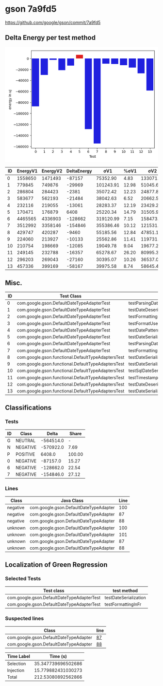 # gson 7a9fd5


https://github.com/google/gson/commit/7a9fd5



## Delta Energy per test method

![](./gson_delta_energy_0_v.png)


| ID | EnergyV1 | EnergyV2 | DeltaEnergy | σV1 | %σV1 | σV2 | %σV2 |
| --- | --- | --- | --- | --- | --- | --- | --- |
| 0 | 1558650 | 1471493 | -87157 | 75352.90 | 4.83 | 133071.70 | 9.04 |
| 1 | 779845 | 749876 | -29969 | 101243.91 | 12.98 | 51045.66 | 6.81 |
| 2 | 286804 | 284423 | -2381 | 35072.42 | 12.23 | 24877.85 | 8.75 |
| 3 | 583677 | 562193 | -21484 | 38042.63 | 6.52 | 20662.59 | 3.68 |
| 4 | 232116 | 219055 | -13061 | 28283.37 | 12.19 | 23429.22 | 10.70 |
| 5 | 170471 | 176879 | 6408 | 25220.34 | 14.79 | 31505.99 | 17.81 |
| 6 | 4465565 | 4336903 | -128662 | 319120.99 | 7.15 | 158473.34 | 3.65 |
| 7 | 3512992 | 3358146 | -154846 | 355386.46 | 10.12 | 121531.46 | 3.62 |
| 8 | 429747 | 420287 | -9460 | 55185.56 | 12.84 | 47851.16 | 11.39 |
| 9 | 224060 | 213927 | -10133 | 25562.86 | 11.41 | 119731.85 | 55.97 |
| 10 | 210754 | 198669 | -12085 | 19049.78 | 9.04 | 19677.24 | 9.90 |
| 11 | 249145 | 232788 | -16357 | 65278.67 | 26.20 | 80995.33 | 34.79 |
| 12 | 296203 | 269043 | -27160 | 30395.07 | 10.26 | 36537.01 | 13.58 |
| 13 | 457336 | 399169 | -58167 | 39975.58 | 8.74 | 58645.47 | 14.69 |

## Misc.

| ID | Test Class | Test Method |
| --- | --- | --- |
| 0 | com.google.gson.DefaultDateTypeAdapterTest | testParsingDatesFormattedWithUsLocale |
| 1 | com.google.gson.DefaultDateTypeAdapterTest | testDateDeserializationISO8601 |
| 2 | com.google.gson.DefaultDateTypeAdapterTest | testFormattingInEnUs |
| 3 | com.google.gson.DefaultDateTypeAdapterTest | testFormatUsesDefaultTimezone |
| 4 | com.google.gson.DefaultDateTypeAdapterTest | testDatePattern |
| 5 | com.google.gson.DefaultDateTypeAdapterTest | testDateSerialization |
| 6 | com.google.gson.DefaultDateTypeAdapterTest | testParsingDatesFormattedWithSystemLocale |
| 7 | com.google.gson.DefaultDateTypeAdapterTest | testFormattingInFr |
| 8 | com.google.gson.functional.DefaultTypeAdaptersTest | testDateSerializationWithPatternNotOverridenByTypeAdapter |
| 9 | com.google.gson.functional.DefaultTypeAdaptersTest | testDateSerializationWithPattern |
| 10 | com.google.gson.functional.DefaultTypeAdaptersTest | testSqlDateSerialization |
| 11 | com.google.gson.functional.DefaultTypeAdaptersTest | testTimestampSerialization |
| 12 | com.google.gson.functional.DefaultTypeAdaptersTest | testDateDeserializationWithPattern |
| 13 | com.google.gson.functional.DefaultTypeAdaptersTest | testDateSerializationInCollection |



## Classifications

### Tests
| ID | Class | Delta | Share |
| --- | --- | --- | --- |
| G | NEUTRAL | -564514.0 | - |
| N | NEGATIVE | -570922.0 | 7.69 |
| P | POSITIVE | 6408.0 | 100.00 |
| 0 | NEGATIVE | -87157.0 | 15.27 |
| 6 | NEGATIVE | -128662.0 | 22.54 |
| 7 | NEGATIVE | -154846.0 | 27.12 |

### Lines
| Class | Java Class | Line |
| --- | --- | --- |
| negative | com.google.gson.DefaultDateTypeAdapter | 100 |
| negative | com.google.gson.DefaultDateTypeAdapter | 87 |
| negative | com.google.gson.DefaultDateTypeAdapter | 88 |
| unknown | com.google.gson.DefaultDateTypeAdapter | 100 |
| unknown | com.google.gson.DefaultDateTypeAdapter | 101 |
| unknown | com.google.gson.DefaultDateTypeAdapter | 87 |
| unknown | com.google.gson.DefaultDateTypeAdapter | 88 |



## Localization of Green Regression
### Selected Tests
| Test class | test method |
| --- | --- |
| com.google.gson.DefaultDateTypeAdapterTest | testDateSerialization |
| com.google.gson.DefaultDateTypeAdapterTest | testFormattingInFr |

### Suspected lines
| Class | line |
| --- | --- |
| com.google.gson.DefaultDateTypeAdapter | [87](https://github.com/google/gson/tree/7a9fd5/gson/src/main/java/com/google/gson/DefaultDateTypeAdapter.java#L87) |
| com.google.gson.DefaultDateTypeAdapter | [88](https://github.com/google/gson/tree/7a9fd5/gson/src/main/java/com/google/gson/DefaultDateTypeAdapter.java#L87#L88) |



| Time Label | Time (s) |
| --- | --- |
| Selection | 35.347739696502686 |
| Injection | 15.779882431030273 |
| Total | 212.53080892562866 |


